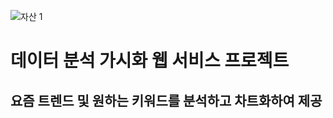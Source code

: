 ![자산 1](https://github.com/gyojinnK/Yozoom/assets/97776614/5506e0d3-4e9e-4916-aa7a-4b02a39ec48d)

<h1>데이터 분석 가시화 웹 서비스 프로젝트</h1>
<h2>요즘 트렌드 및 원하는 키워드를 분석하고 차트화하여 제공</h2>

